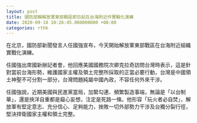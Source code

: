 ```yaml
---
layout: post
title: 國防部稱解放軍東部戰區即日起在台海附近作實戰化演練
date: 2020-09-18 10:26:45.000000000 +08:00
categories: rthk
---
```


在北京，國防部新聞發言人任國強宣布，今天開始解放軍東部戰區在台海附近組織實戰化演練。

任國強出席國新辦記者會，他回應美國國務院次卿克拉奇訪問台灣時表示，這是針對當前台海形勢，維護國家主權及領土完整所採取的正當必要行動，台灣是中國領土神聖不可分割一部分，台灣問題純屬中國內政，不容任何外來干涉。

任國強說，近期美國與民進黨當局，加緊勾連、頻繁製造事端，無論是「以台制華」，還是挾洋自重都是癡心妄想，注定是死路一條。他形容「玩火者必自焚」，解放軍有堅定意志、充分信心、足夠能力，挫敗一切外部勢力干涉及台獨分裂行徑，堅決捍衛國家主權和領土完整。
